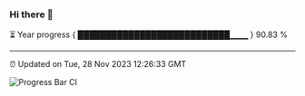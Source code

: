 ### Hi there 👋

⏳ Year progress { ███████████████████████████▁▁▁ } 90.83 %

---

⏰ Updated on Tue, 28 Nov 2023 12:26:33 GMT

![Progress Bar CI](https://github.com/liununu/liununu/workflows/Progress%20Bar%20CI/badge.svg)
